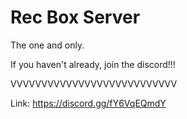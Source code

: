   # Rec Box Server
The one and only.

If you haven't already, join the discord!!!

VVVVVVVVVVVVVVVVVVVVVVVVVVV

Link: https://discord.gg/fY6VqEQmdY
